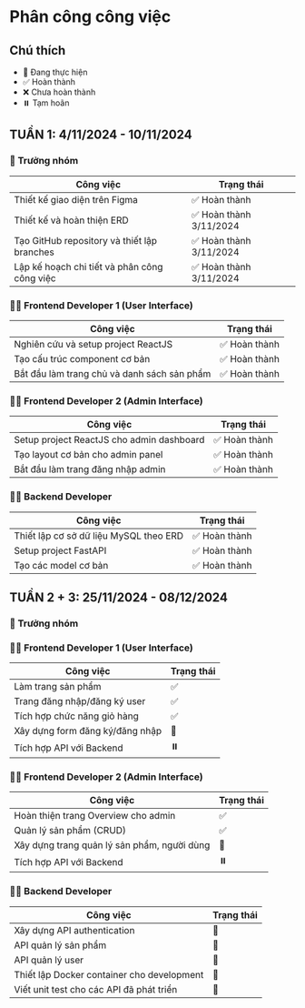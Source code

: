 # Phân công công việc

## Chú thích
- 🔄 Đang thực hiện
- ✅ Hoàn thành
- ❌ Chưa hoàn thành
- ⏸️ Tạm hoãn

## TUẦN 1: 4/11/2024 - 10/11/2024

### 👑 Trưởng nhóm
| Công việc | Trạng thái |
|-----------|------------|
| Thiết kế giao diện trên Figma | ✅ Hoàn thành |
| Thiết kế và hoàn thiện ERD | ✅ Hoàn thành 3/11/2024 |
| Tạo GitHub repository và thiết lập branches | ✅ Hoàn thành 3/11/2024 |
| Lập kế hoạch chi tiết và phân công công việc | ✅ Hoàn thành 3/11/2024 |

### 👨‍💻 Frontend Developer 1 (User Interface)
| Công việc | Trạng thái |
|-----------|------------|
| Nghiên cứu và setup project ReactJS | ✅ Hoàn thành |
| Tạo cấu trúc component cơ bản | ✅ Hoàn thành |
| Bắt đầu làm trang chủ và danh sách sản phẩm | ✅ Hoàn thành |

### 👨‍💻 Frontend Developer 2 (Admin Interface)
| Công việc | Trạng thái |
|-----------|------------|
| Setup project ReactJS cho admin dashboard | ✅ Hoàn thành |
| Tạo layout cơ bản cho admin panel | ✅ Hoàn thành |
| Bắt đầu làm trang đăng nhập admin | ✅ Hoàn thành |

### 👨‍💻 Backend Developer
| Công việc | Trạng thái |
|-----------|------------|
| Thiết lập cơ sở dữ liệu MySQL theo ERD | ✅ Hoàn thành |
| Setup project FastAPI | ✅ Hoàn thành |
| Tạo các model cơ bản | ✅ Hoàn thành |

## TUẦN 2 + 3: 25/11/2024 - 08/12/2024

### 👑 Trưởng nhóm

### 👨‍💻 Frontend Developer 1 (User Interface)
| Công việc | Trạng thái |
|-----------|------------|
| Làm trang sản phẩm | ✅ |
| Trang đăng nhập/đăng ký user | ✅ |
| Tích hợp chức năng giỏ hàng | ✅ |
| Xây dựng form đăng ký/đăng nhập | 🔄 |
| Tích hợp API với Backend | ⏸️ |

### 👨‍💻 Frontend Developer 2 (Admin Interface)
| Công việc | Trạng thái |
|-----------|------------|
| Hoàn thiện trang Overview cho admin | ✅ |
| Quản lý sản phẩm (CRUD) | ✅ |
| Xây dựng trang quản lý sản phẩm, người dùng | 🔄 |
| Tích hợp API với Backend | ⏸️ |

### 👨‍💻 Backend Developer
| Công việc | Trạng thái |
|-----------|------------|
| Xây dựng API authentication | 🔄 |
| API quản lý sản phẩm | 🔄 |
| API quản lý user | 🔄 |
| Thiết lập Docker container cho development | 🔄 |
| Viết unit test cho các API đã phát triển | 🔄 |



